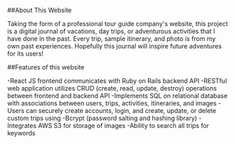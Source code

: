 ##About This Website

Taking the form of a professional tour guide company's website, this project is a digital journal of vacations, day trips, or adventurous activities that I have done in the past. Every trip, sample itinerary, and photo is from my own past experiences. Hopefully this journal will inspire future adventures for its users!


##Features of this website

-React JS frontend communicates with Ruby on Rails backend API
-RESTful web application utilizes CRUD (create, read, update, destroy) operations between frontend and backend API
-Implements SQL on relational database with associations between users, trips, activities, itineraries, and images
-Users can securely create accounts, login, and create, update, or delete custom trips using -Bcrypt (password salting and hashing library)
-Integrates AWS S3 for storage of images
-Ability to search all trips for keywords